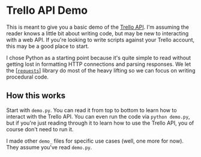 # Trello API Demo

This is meant to give you a basic demo of the [Trello API](https://trello.com/docs). I'm assuming
the reader knows a little bit about writing code, but may be new to interacting with a web API. If
you're looking to write scripts against your Trello account, this may be a good place to start.

I chose Python as a starting point because it's quite simple to read without getting lost in 
formatting HTTP connections and parsing responses. We let the 
[[`requests`]](http://docs.python-requests.org/) library do most of the heavy lifting so we can
focus on writing procedural code.

## How this works

Start with `demo.py`. You can read it from top to bottom to learn how to interact with the Trello API.
You can even run the code via `python demo.py`, but if you're just reading through it to learn how to
use the Trello API, you of course don't need to run it.

I made other `demo_` files for specific use cases (well, one more for now). They assume you've read
`demo.py`.